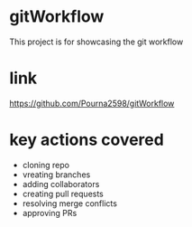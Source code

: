# gitWorkflow

This project is for showcasing the git workflow

# link

https://github.com/Pourna2598/gitWorkflow

# key actions covered

- cloning repo
- vreating branches
- adding collaborators
- creating pull requests
- resolving merge conflicts
- approving PRs
